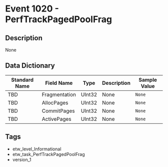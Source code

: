 # Event 1020 - PerfTrackPagedPoolFrag

## Description
None

## Data Dictionary
|Standard Name|Field Name|Type|Description|Sample Value|
|---|---|---|---|---|
|TBD|Fragmentation|UInt32|None|`None`|
|TBD|AllocPages|UInt32|None|`None`|
|TBD|CommitPages|UInt32|None|`None`|
|TBD|ActivePages|UInt32|None|`None`|

## Tags
* etw_level_Informational
* etw_task_PerfTrackPagedPoolFrag
* version_1